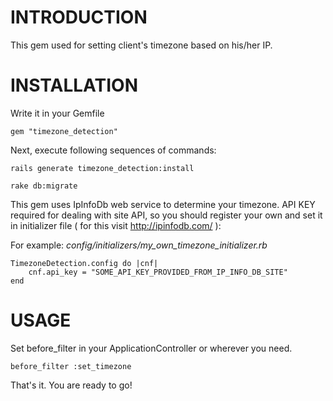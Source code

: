 # INTRODUCTION

This gem used for setting client's timezone based on his/her IP.

# INSTALLATION
	
Write it in your Gemfile

	gem "timezone_detection"

Next, execute following sequences of commands:

	rails generate timezone_detection:install
	
	rake db:migrate

This gem uses IpInfoDb web service to determine your timezone. API KEY required for dealing with site API, so you should register your own and set it in initializer file ( for this visit http://ipinfodb.com/ ):

For example: *config/initializers/my_own_timezone_initializer.rb*

	TimezoneDetection.config do |cnf|
		cnf.api_key = "SOME_API_KEY_PROVIDED_FROM_IP_INFO_DB_SITE"
	end
	
# USAGE

Set before_filter in your ApplicationController or wherever you need.

	before_filter :set_timezone

That's it. You are ready to go!
